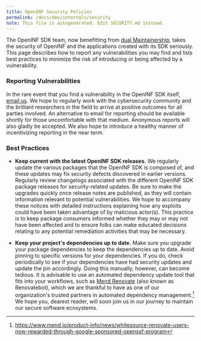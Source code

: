 ```yaml
---
title: OpenINF Security Policies
permalink: /docs/dev/internals/security
note: This file is autogenerated. Edit SECURITY.md instead.
---
```


The OpenINF SDK team, now benefitting from [dual Maintainership][], takes the
security of OpenINF and the applications created with its SDK seriously. This
page describes how to report any vulnerabilities you may find and lists best
practices to minimize the risk of introducing or being affected by a
vulnerability.

### Reporting Vulnerabilities

In the rare event that you find a vulnerability in the OpenINF SDK itself,
[email us][]. We hope to regularly work with the cybersecurity community and the
brilliant researchers in the field to arrive at positive outcomes for all
parties involved. An alternative to email for reporting should be available
shortly for those uncomfortable with that medium. Anonymous reports will also
gladly be accepted. We also hope to introduce a healthy manner of incentivizing
reporting in the near term.

### Best Practices

- **Keep current with the latest OpenINF SDK releases.** We regularly update the
  various packages that the OpenINF SDK is composed of, and these updates may
  fix security defects discovered in earlier versions. Regularly review
  changelogs associated with the different OpenINF SDK package releases for
  security-related updates. Be sure to make the upgrades quickly once release
  notes are published, as they will contain information relevant to potential
  vulnerabilities. We hope to accompany these notices with detailed instructions
  explaining how any exploits could have been taken advantage of by malicious
  actor(s). This practice is to keep package consumers informed whether they may
  or may not have been affected and to ensure folks can make educated decisions
  relating to any potential remediation activities that may be necessary.

- **Keep your project's dependencies up to date.** Make sure you upgrade your
  package dependencies to keep the dependencies up to date. Avoid pinning to
  specific versions for your dependencies. If you do, check periodically to see
  if your dependencies have had security updates and update the pin accordingly.
  Doing this manually, however, can become tedious. It is advisable to use an
  automated dependency update tool that fits into your workflows, such as [Mend
  Renovate][] (also known as Renovatebot), which we are thankful to have as one
  of our organization's trusted partners in automated dependency management.[^2]
  We hope you, dearest reader, will soon join us in our journey to maintain our
  secure software ecosystems.

<!-- BEGIN LINK DEFINITIONS -->

[^1]:
    <https://help.github.com/en/github/managing-security-vulnerabilities/adding-a-security-policy-to-your-repository>

[^2]:
    <https://www.mend.io/product-info/news/whitesource-renovate-users-now-rewarded-through-google-sponsored-openssf-program>

[dual Maintainership]:
    <https://gitlab.com/gitlab-com/www-gitlab-com/-/issues/13696#user-content--how-this-could-work>

[email us]: mailto:security@inf.is
[Mend Renovate]: https://www.mend.io/free-developer-tools/renovate

<!-- END LINK DEFINITIONS -->
